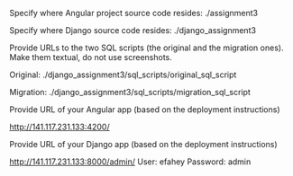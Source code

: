 Specify where Angular project source code resides:
./assignment3


Specify where Django source code resides:
./django_assignment3


Provide URLs to the two SQL scripts (the original and the migration ones). Make them textual, do not use screenshots.

Original: ./django_assignment3/sql_scripts/original_sql_script

Migration: ./django_assignment3/sql_scripts/migration_sql_script


Provide URL of your Angular app (based on the deployment instructions)

http://141.117.231.133:4200/


Provide URL of your Django app (based on the deployment instructions)

http://141.117.231.133:8000/admin/
User: efahey
Password: admin
